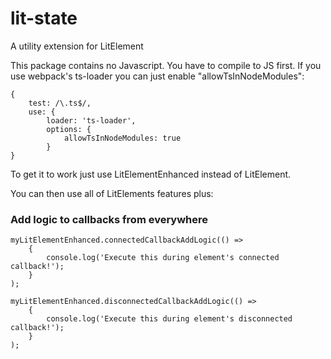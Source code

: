 # lit-state
A utility extension for LitElement

This package contains no Javascript. You have to compile to JS first. If you use webpack's ts-loader you can just enable  "allowTsInNodeModules":

```
{
    test: /\.ts$/,
    use: {
        loader: 'ts-loader',
        options: {
            allowTsInNodeModules: true
        }
}
```

To get it to work just use LitElementEnhanced instead of LitElement.  

You can then use all of LitElements features plus:

<h3>Add logic to callbacks from everywhere</h3>

```
myLitElementEnhanced.connectedCallbackAddLogic(() => 
    {
        console.log('Execute this during element's connected callback!');
    }
);

myLitElementEnhanced.disconnectedCallbackAddLogic(() => 
    {
        console.log('Execute this during element's disconnected callback!');
    }
);
```
